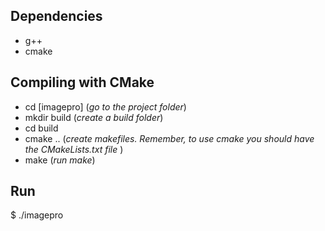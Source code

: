 ## Dependencies

- g++
- cmake

## Compiling with CMake

- cd [imagepro] (_go to the project folder_)
- mkdir build (_create a build folder_)
- cd build
- cmake .. (_create makefiles. Remember, to use cmake you should have the CMakeLists.txt file_ )
- make (_run make_)

## Run

$ ./imagepro
